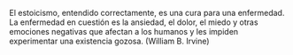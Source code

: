 El estoicismo, entendido correctamente, es una cura para una enfermedad. La enfermedad en cuestión es la ansiedad, el dolor, el miedo y otras emociones negativas que afectan a los humanos y les impiden experimentar una existencia gozosa. (William B. Irvine)
